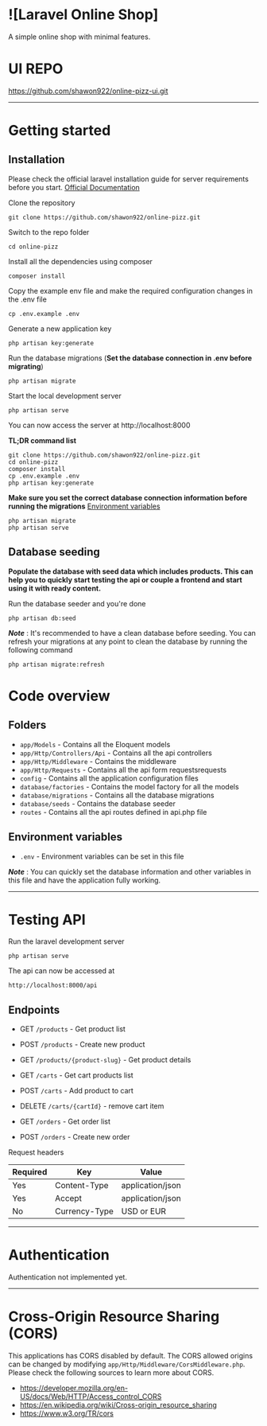 # ![Laravel Online Shop]

A simple online shop with minimal features.

# UI REPO
  https://github.com/shawon922/online-pizz-ui.git

----------

# Getting started

## Installation

Please check the official laravel installation guide for server requirements before you start. [Official Documentation](https://laravel.com/docs/7.x/installation)


Clone the repository

    git clone https://github.com/shawon922/online-pizz.git

Switch to the repo folder

    cd online-pizz

Install all the dependencies using composer

    composer install

Copy the example env file and make the required configuration changes in the .env file

    cp .env.example .env

Generate a new application key

    php artisan key:generate

Run the database migrations (**Set the database connection in .env before migrating**)

    php artisan migrate

Start the local development server

    php artisan serve

You can now access the server at http://localhost:8000

**TL;DR command list**

    git clone https://github.com/shawon922/online-pizz.git
    cd online-pizz
    composer install
    cp .env.example .env
    php artisan key:generate
    
**Make sure you set the correct database connection information before running the migrations** [Environment variables](#environment-variables)

    php artisan migrate
    php artisan serve

## Database seeding

**Populate the database with seed data which includes products. This can help you to quickly start testing the api or couple a frontend and start using it with ready content.**

Run the database seeder and you're done

    php artisan db:seed

***Note*** : It's recommended to have a clean database before seeding. You can refresh your migrations at any point to clean the database by running the following command

    php artisan migrate:refresh


# Code overview

## Folders

- `app/Models` - Contains all the Eloquent models
- `app/Http/Controllers/Api` - Contains all the api controllers
- `app/Http/Middleware` - Contains the middleware
- `app/Http/Requests` - Contains all the api form requestsrequests
- `config` - Contains all the application configuration files
- `database/factories` - Contains the model factory for all the models
- `database/migrations` - Contains all the database migrations
- `database/seeds` - Contains the database seeder
- `routes` - Contains all the api routes defined in api.php file


## Environment variables

- `.env` - Environment variables can be set in this file

***Note*** : You can quickly set the database information and other variables in this file and have the application fully working.

----------

# Testing API

Run the laravel development server

    php artisan serve

The api can now be accessed at

    http://localhost:8000/api


## Endpoints

- GET  `/products` - Get product list
- POST `/products` - Create new product
- GET  `/products/{product-slug}` - Get product details

- GET  `/carts` - Get cart products list
- POST `/carts` - Add product to cart
- DELETE  `/carts/{cartId}` - remove cart item

- GET  `/orders` - Get order list
- POST `/orders` - Create new order

Request headers

| **Required** 	| **Key**              	| **Value**            	|
|----------	|------------------	|------------------	|
| Yes      	| Content-Type     	| application/json 	|
| Yes      	| Accept 	        | application/json  |
| No      	| Currency-Type     | USD or EUR        |


----------
 
# Authentication
 
Authentication not implemented yet.

----------

# Cross-Origin Resource Sharing (CORS)
 
This applications has CORS disabled by default. The CORS allowed origins can be changed by modifying `app/Http/Middleware/CorsMiddleware.php`. Please check the following sources to learn more about CORS.
 
- https://developer.mozilla.org/en-US/docs/Web/HTTP/Access_control_CORS
- https://en.wikipedia.org/wiki/Cross-origin_resource_sharing
- https://www.w3.org/TR/cors